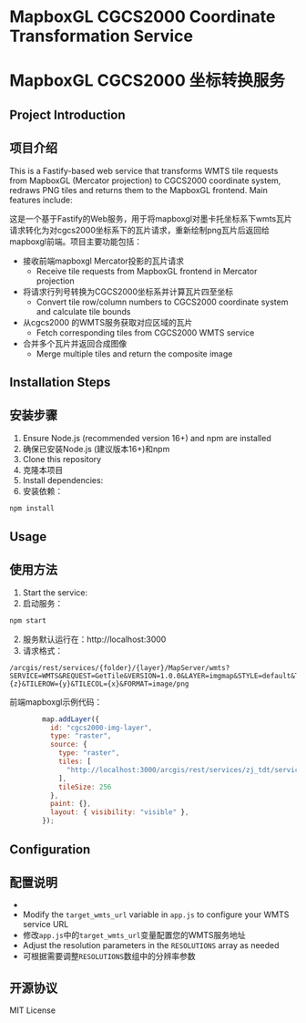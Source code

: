 # MapboxGL CGCS2000 Coordinate Transformation Service
# MapboxGL CGCS2000 坐标转换服务

## Project Introduction
## 项目介绍

This is a Fastify-based web service that transforms WMTS tile requests from MapboxGL (Mercator projection) to CGCS2000 coordinate system, redraws PNG tiles and returns them to the MapboxGL frontend. Main features include:

这是一个基于Fastify的Web服务，用于将mapboxgl对墨卡托坐标系下wmts瓦片请求转化为对cgcs2000坐标系下的瓦片请求，重新绘制png瓦片后返回给mapboxgl前端。项目主要功能包括：
- 接收前端mapboxgl Mercator投影的瓦片请求
  - Receive tile requests from MapboxGL frontend in Mercator projection
- 将请求行列号转换为CGCS2000坐标系并计算瓦片四至坐标
  - Convert tile row/column numbers to CGCS2000 coordinate system and calculate tile bounds
- 从cgcs2000 的WMTS服务获取对应区域的瓦片
  - Fetch corresponding tiles from CGCS2000 WMTS service
- 合并多个瓦片并返回合成图像
  - Merge multiple tiles and return the composite image

## Installation Steps
## 安装步骤

1. Ensure Node.js (recommended version 16+) and npm are installed
1. 确保已安装Node.js (建议版本16+)和npm
2. Clone this repository
2. 克隆本项目
3. Install dependencies:
3. 安装依赖：
```bash
npm install
```

## Usage
## 使用方法

1. Start the service:
1. 启动服务：
```bash
npm start
```
2. 服务默认运行在：http://localhost:3000
3. 请求格式：
```
/arcgis/rest/services/{folder}/{layer}/MapServer/wmts?SERVICE=WMTS&REQUEST=GetTile&VERSION=1.0.0&LAYER=imgmap&STYLE=default&TILEMATRIXSET=default028mm&TILEMATRIX={z}&TILEROW={y}&TILECOL={x}&FORMAT=image/png
```
前端mapboxgl示例代码：
```js
        map.addLayer({
          id: "cgcs2000-img-layer",
          type: "raster",
          source: {
            type: "raster",
            tiles: [
              "http://localhost:3000/arcgis/rest/services/zj_tdt/services/wmts?SERVICE=WMTS&REQUEST=GetTile&VERSION=1.0.0&LAYER=imgmap&STYLE=default&TILEMATRIXSET=default028mm&TILEMATRIX={z}&TILEROW={y}&TILECOL={x}&FORMAT=image%2Fpng"
            ],
            tileSize: 256
          },
          paint: {},
          layout: { visibility: "visible" },
        });
```

## Configuration
## 配置说明

- 
- Modify the `target_wmts_url` variable in `app.js` to configure your WMTS service URL
- 修改`app.js`中的`target_wmts_url`变量配置您的WMTS服务地址
- Adjust the resolution parameters in the `RESOLUTIONS` array as needed
- 可根据需要调整`RESOLUTIONS`数组中的分辨率参数

## 开源协议

MIT License